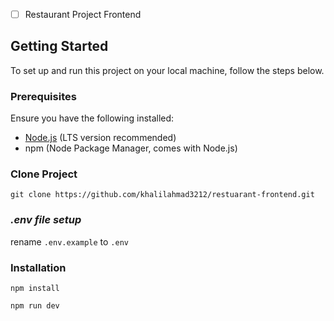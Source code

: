 * [ ] Restaurant Project Frontend

## Getting Started

To set up and run this project on your local machine, follow the steps below.

### Prerequisites

Ensure you have the following installed:

- [Node.js](https://nodejs.org/) (LTS version recommended)
- npm (Node Package Manager, comes with Node.js)

### Clone Project

`git clone https://github.com/khalilahmad3212/restuarant-frontend.git`

### *.env file setup*

rename `.env.example` to `.env `

### Installation

`npm install`

`npm run dev `
